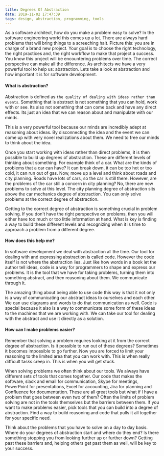 ```yaml
---
title: Degrees Of Abstraction
date: 2019-11-02 17:47:39
tags: design, abstraction, programming, tools
---
```


As a software architect, how do you make a problem easy to solve? In the software engineering world this comes up a lot. There are always hard problems that will bring things to a screeching halt. Picture this: you are in charge of a brand new project. Your goal is to choose the right technology, the right practices and, the right workflow to make that project a success. You know this project will be encountering problems over time. The correct perspective can make all the difference. As architects we have a very powerful tool to help us: abstraction. Lets take a look at abstraction and how important it is for software development. 

<!-- more -->

#### What is abstraction?

Abstraction is defined as `the quality of dealing with ideas rather than events`. Something that is abstract is not something that you can hold, work with or see. Its also not something that can come back and have any direct effects. Its just an idea that we can reason about and manipulate with our minds.

This is a very powerful tool because our minds are incredibly adept at reasoning about ideas. By disconnecting the idea and the event we can come up with very novel realizations about them. We need to free our minds to think about the idea.

Once you start working with ideas rather than direct problems, it is then possible to build up degrees of abstraction. These are different levels of thinking about something. For example think of a car. What are the kinds of problems that a car can have? It can break down, it can be too hot or too cold, it can run out of gas. Now, move up a level and think about roads and city planning. Roads have lots of cars, so the car is still there. However, are the problems of the car still a concern in city planning? No, there are new problems to solve at this level. The city planning degree of abstraction sits above the car mechanics degree of abstraction. You can only solve problems at the correct degree of abstraction.

Getting to the correct degree of abstraction is something crucial in problem solving. If you don't have the right perspective on problems, then you will either have too much or too little information at hand. What is key is finding a way to build these different levels and recognizing when it is time to approach a problem from a different degree.

#### How does this help me?

In software development we deal with abstraction all the time. Our tool for dealing with and expressing abstraction is called code. However the code itself is not where the abstraction lies. Just like how words in a book let the author tell ideas, code is a way for programmers to shape and express our problems. It is the tool that we have for taking problems, turning them into something abstract, and then reasoning about them. We communicate through it.

The amazing thing about being able to use code this way is that it not only is a way of communicating our abstract ideas to ourselves and each other. We can use diagrams and words to do that communication as well. Code is special because it also is a way to communicate some form of these ideas to the machines that we are working with. We can take our tool for dealing with the abstract and use it directly as a solution.

#### How can I make problems easier?

Remember that solving a problem requires looking at it from the correct degree of abstraction. Is it possible to run out of these degrees? Sometimes it becomes impossible to go further. Now you are forced to limit your reasoning to the limited area that you can work with. This is when really difficult tasks creep in. This is when you will get stuck.

When solving problems we often think about our tools. We always have different sets of tools that comes together. Our code that makes the software, slack and email for communication, Skype for meetings, PowerPoint for presentations, Excel for accounting, Jira for planning and Confluence for documentation. These are all great tools but what if I have a problem that goes between even two of them? Often the limits of problem solving are not in the tools themselves but the barriers between them. If you want to make problems easier, pick tools that you can build into a degree of abstraction. Find a way to build reasoning and code that pulls it all together for your specific need.

Think about the problems that you have to solve on a day to day basis. Where do your degrees of abstraction start and where do they end? Is there something stopping you from looking further up or further down? Getting past these barriers and, helping others get past them as well, will be key to your success.